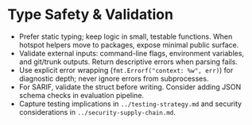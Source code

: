 # Type Safety & Validation

- Prefer static typing; keep logic in small, testable functions. When hotspot helpers move to packages, expose minimal public surface.
- Validate external inputs: command-line flags, environment variables, and git/trunk outputs. Return descriptive errors when parsing fails.
- Use explicit error wrapping (`fmt.Errorf("context: %w", err)`) for diagnostic depth; never ignore errors from subprocesses.
- For SARIF, validate the struct before writing. Consider adding JSON schema checks in evaluation pipeline.
- Capture testing implications in `../testing-strategy.md` and security considerations in `../security-supply-chain.md`.
